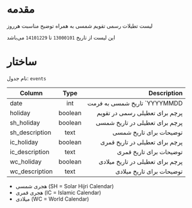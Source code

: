 مقدمه
====

لیست تطیلات رسمی تقویم شمسی به همراه توضیح مناسبت هرروز


این لیست از تاریخ `13000101` تا `14101229` می‌باشد


ساختار
=====

نام جدول: `events`

| Column         | Type    | Description                  |
| -------------- |:-------:| ----------------------------:|
| date           | int     | تاریخ شمسی به فرمت `YYYYMMDD  |
| holiday        | boolean | پرچم برای تعطیلی رسمی در تقویم  |
| sh_holiday     | boolean | پرچم برای تعطیلی در تاریخ شمسی  |
| sh_description | text    | توضیحات برای تاریخ شمسی        |
| ic_holiday     | boolean | پرچم برای تعطیلی در تاریخ قمری    |
| ic_description | text    | توضیحات برای تاریخ قمری         |
| wc_holiday     | boolean | پرچم برای تعطیلی در تاریخ میلادی   |
| wc_description | text    | توضیحات برای تاریخ میلادی         |

* هجری شمسی (SH = Solar Hijri Calendar)
* هجری قمری (IC = Islamic Calendar)
* میلادی (WC = World Calendar)